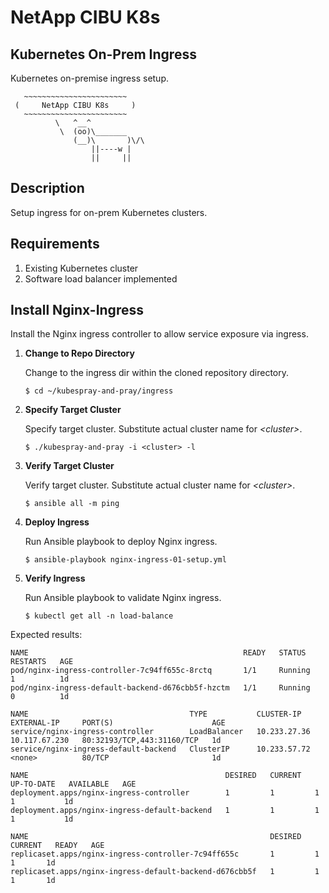 # NetApp CIBU K8s #
## Kubernetes On-Prem Ingress ##

Kubernetes on-premise ingress setup.

```
   ~~~~~~~~~~~~~~~~~~~~~~~
 (     NetApp CIBU K8s     )
   ~~~~~~~~~~~~~~~~~~~~~~~
          \   ^__^
           \  (oo)\_______
              (__)\       )\/\
                  ||----w |
                  ||     ||
```

## Description ##

Setup ingress for on-prem Kubernetes clusters.

## Requirements ##

1. Existing Kubernetes cluster 
2. Software load balancer implemented

## Install Nginx-Ingress ##

Install the Nginx ingress controller to allow service exposure via ingress.  

1. __Change to Repo Directory__

    Change to the ingress dir within the cloned repository directory.  

   `$ cd ~/kubespray-and-pray/ingress`  

2. __Specify Target Cluster__

   Specify target cluster. Substitute actual cluster name for _\<cluster\>_. 

   `$ ./kubespray-and-pray -i <cluster> -l`  

3. __Verify Target Cluster__

   Verify target cluster. Substitute actual cluster name for _\<cluster\>_. 

   `$ ansible all -m ping` 

4. __Deploy Ingress__

    Run Ansible playbook to deploy Nginx ingress.

   `$ ansible-playbook nginx-ingress-01-setup.yml`  

5. __Verify Ingress__

    Run Ansible playbook to validate Nginx ingress.

   `$ kubectl get all -n load-balance`  

Expected results:
```
NAME                                                READY   STATUS    RESTARTS   AGE
pod/nginx-ingress-controller-7c94ff655c-8rctq       1/1     Running   1          1d
pod/nginx-ingress-default-backend-d676cbb5f-hzctm   1/1     Running   0          1d

NAME                                    TYPE           CLUSTER-IP     EXTERNAL-IP     PORT(S)                      AGE
service/nginx-ingress-controller        LoadBalancer   10.233.27.36   10.117.67.230   80:32193/TCP,443:31160/TCP   1d
service/nginx-ingress-default-backend   ClusterIP      10.233.57.72   <none>          80/TCP                       1d

NAME                                            DESIRED   CURRENT   UP-TO-DATE   AVAILABLE   AGE
deployment.apps/nginx-ingress-controller        1         1         1            1           1d
deployment.apps/nginx-ingress-default-backend   1         1         1            1           1d

NAME                                                      DESIRED   CURRENT   READY   AGE
replicaset.apps/nginx-ingress-controller-7c94ff655c       1         1         1       1d
replicaset.apps/nginx-ingress-default-backend-d676cbb5f   1         1         1       1d
```
